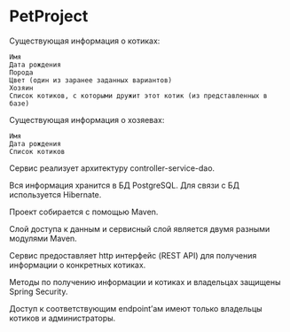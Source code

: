 # PetProject
Существующая информация о котиках:

    Имя
    Дата рождения
    Порода
    Цвет (один из заранее заданных вариантов)
    Хозяин
    Список котиков, с которыми дружит этот котик (из представленных в базе)

Существующая информация о хозяевах:

    Имя
    Дата рождения
    Список котиков

Сервис реализует архитектуру controller-service-dao.

Вся информация хранится в БД PostgreSQL. Для связи с БД используется Hibernate.

Проект собирается с помощью Maven. 

Слой доступа к данным и сервисный слой является двумя разными модулями Maven.

Сервис предоставляет http интерфейс (REST API) для получения информации о конкретных котиках.

Методы по получению информации и котиках и владельцах защищены Spring Security.

Доступ к соответствующим endpoint’ам имеют только владельцы котиков и администраторы.
